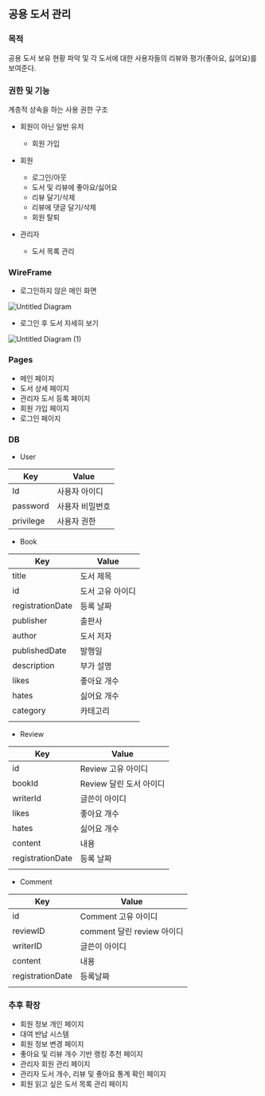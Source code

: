 ## 공용 도서 관리

### 목적

 공용 도서 보유 현황 파악 및 각 도서에 대한 사용자들의 리뷰와 평가(좋아요, 싫어요)를 보여준다.

### 권한 및 기능

계층적 상속을 하는 사용 권한 구조

- 회원이 아닌 일반 유저
  - 회원 가입
  
- 회원
  - 로그인/아웃
  - 도서 및 리뷰에 좋아요/싫어요
  - 리뷰 달기/삭제
  - 리뷰에 댓글 달기/삭제
  - 회원 탈퇴
  
- 관리자
  - 도서 목록 관리

### WireFrame

- 로그인하지 않은 메인 화면

![Untitled Diagram](https://user-images.githubusercontent.com/25456956/61349638-badfb400-a89f-11e9-9f5d-5397a1d0f191.jpg)


- 로그인 후 도서 자세히 보기

![Untitled Diagram (1)](https://user-images.githubusercontent.com/25456956/61349667-e06cbd80-a89f-11e9-9320-599cae64bac1.jpg)

### Pages

- 메인 페이지
- 도서 상세 페이지
- 관리자 도서 등록 페이지
- 회원 가입 페이지
- 로그인 페이지

### DB

- User

| Key       | Value           |
| --------- | --------------- |
| Id        | 사용자 아이디   |
| password  | 사용자 비밀번호 |
| privilege | 사용자 권한     |

- Book

| Key              | Value            |
| ---------------- | ---------------- |
| title            | 도서 제목        |
| id               | 도서 고유 아이디 |
| registrationDate | 등록 날짜        |
| publisher        | 출판사           |
| author           | 도서 저자        |
| publishedDate    | 발행일           |
| description      | 부가 설명        |
| likes            | 좋아요 개수      |
| hates            | 싫어요 개수      |
| category         | 카테고리         |
|                  |                  |

- Review

| Key              | Value                   |
| ---------------- | ----------------------- |
| id               | Review 고유 아이디      |
| bookId           | Review 달린 도서 아이디 |
| writerId         | 글쓴이 아이디           |
| likes            | 좋아요 개수             |
| hates            | 싫어요 개수             |
| content          | 내용                    |
| registrationDate | 등록 날짜               |
|                  |                         |

- Comment

| Key              | Value                      |
| ---------------- | -------------------------- |
| id               | Comment 고유 아이디        |
| reviewID         | comment 달린 review 아이디 |
| writerID         | 글쓴이 아이디              |
| content          | 내용                       |
| registrationDate | 등록날짜                   |
|                  |                            |

### 추후 확장

- 회원 정보 개인 페이지
- 대여 반납 시스템
- 회원 정보 변경 페이지
- 좋아요 및 리뷰 개수 기반 랭킹 추천 페이지
- 관리자 회원 관리 페이지
- 관리자 도서 개수, 리뷰 및 좋아요 통계 확인 페이지
- 회원 읽고 싶은 도서 목록 관리 페이지
